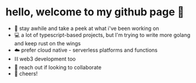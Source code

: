 # hello, welcome to my github page 🌊
- 🌴 stay awhile and take a peek at what i've been working on
- 💻 a lot of typescript-based projects, but I'm trying to write more golang and keep rust on the wings
- ☁️ prefer cloud native - serverless platforms and functions
- ⛓️ web3 development too
- 🤝 reach out if looking to collaborate
- 🍻 cheers!
